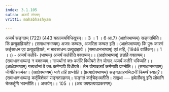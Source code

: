 ```yaml
---
index: 3.1.105
sutra: अजर्यं संगतम्‌
vritti: mahabhashyam

---
```

 अजर्यं सङ्गतम् (722) (443 यत्प्रत्ययविधिसूत्रम्।। 3 । 1 । 6 आ.7) (आक्षेपभाष्यम्) सङ्गतमिति। किं प्रत्युदाह्रियते?। (समाधानभाष्यम्) अजरः कम्बलः, अजरिता कम्बल इति। (आक्षेपभाष्यम्) किं पुनः कारणं कर्तृसाधन एव प्रत्युदाह्रियते, न भावसाधनः प्रत्युदाहार्यः। (समाधानभाष्यम्) एवं तर्हि, (1946 वार्तिकम्।। 1 ।।) - अजर्यं कर्तरि- (भाष्यम्) अजर्यं कर्तरीति वक्तव्यम्।। (आक्षेपभाष्यम्) तत्तर्हि वक्तव्यम्। (समाधानभाष्यम्) न वक्तव्यम्। गत्यर्थानां क्तः कर्तरि विधीयते तेन योगाद् अजर्यं कर्तरि भविष्यति।। (आक्षेपभाष्यम्) गत्यर्थानां वै क्तः कर्मण्यपि विधीयते। तेन योगादजर्यं कर्मण्यपि प्राप्नोति।। (समाधानभाष्यम्) जीर्यतिरकर्मकः। (आक्षेपभाष्यम्) भावे तर्हि प्राप्नोति। (प्रत्याक्षेपभाष्यम्) सङ्गतग्रहणमिदानीं किमर्थं स्यात्?। (समाधानभाष्यम्) कर्तृविशेषणं सङ्गतग्रहणम्। सङ्गतं कर्तृचेद्भवतीति। तद्यथा --- हृषेर्लोमसु इति लोमानि चेत्कर्तॄणि भवन्तीति।। अजर्यम्।। 105 ।। (अथ क्यप्प्रत्ययप्रकरणम्) 